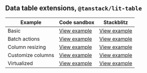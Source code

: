 ## Data table extensions, `@tanstack/lit-table`

| Example  | Code sandbox | Stackblitz
| --- | --- | --- |
| Basic  | [View example](https://codesandbox.io/s/github/matthewgallo/tanstack-carbon/tree/main/web-components/basic) | [View example](https://stackblitz.com/github/matthewgallo/tanstack-carbon/tree/main/web-components/basic)
| Batch actions  | [View example](https://codesandbox.io/s/github/matthewgallo/tanstack-carbon/tree/main/web-components/batch-actions) | [View example](https://stackblitz.com/github/matthewgallo/tanstack-carbon/tree/main/web-components/batch-actions)
| Column resizing  | [View example](https://codesandbox.io/s/github/matthewgallo/tanstack-carbon/tree/main/web-components/resizing) | [View example](https://stackblitz.com/github/matthewgallo/tanstack-carbon/tree/main/web-components/resizing)
| Customize columns  | [View example](https://codesandbox.io/s/github/matthewgallo/tanstack-carbon/tree/main/web-components/customize-columns) | [View example](https://stackblitz.com/github/matthewgallo/tanstack-carbon/tree/main/web-components/customize-columns)
| Virtualized  | [View example](https://codesandbox.io/s/github/matthewgallo/tanstack-carbon/tree/main/web-components/virtual) | [View example](https://stackblitz.com/github/matthewgallo/tanstack-carbon/tree/main/web-components/virtual)
